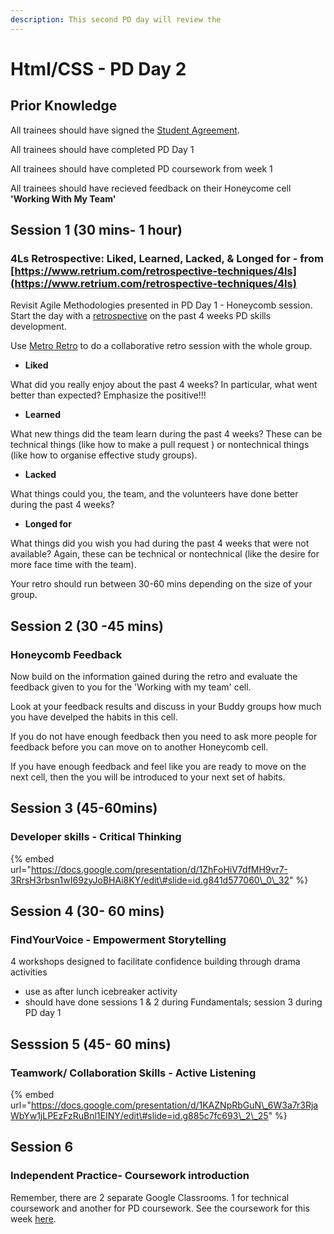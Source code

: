 ```yaml
---
description: This second PD day will review the
---
```


# Html/CSS - PD Day 2

## Prior Knowledge 

All trainees should have signed the [Student Agreement](https://docs.codeyourfuture.io/organisation/agreements-and-rules/student-agreement). 

All trainees should have completed PD Day 1

All trainees should have completed PD coursework from week 1

All trainees should have recieved feedback on their Honeycome cell **'Working With My Team'** 

## Session 1 \(30 mins- 1 hour\)

### 4Ls Retrospective: Liked, Learned, Lacked, & Longed for - from [https://www.retrium.com/retrospective-techniques/4ls](https://www.retrium.com/retrospective-techniques/4ls)

Revisit Agile Methodologies presented in PD Day 1 - Honeycomb session.   
Start the day with a [retrospective](https://www.retrium.com/retrospective-techniques/4ls) on the past 4 weeks PD skills development. 

Use [Metro Retro](https://metroretro.io/) to do a collaborative retro session with the whole group. 

* **Liked**

What did you really enjoy about the past 4 weeks? In particular, what went better than expected? Emphasize the positive!!!

* **Learned**

What new things did the team learn during the past 4 weeks? These can be technical things \(like how to make a pull request \) or nontechnical things \(like how to organise effective study groups\).

* **Lacked**

What things could you, the team, and the volunteers have done better during the past 4 weeks?

* **Longed for**

What things did you wish you had during the past 4 weeks that were not available? Again, these can be technical  or nontechnical \(like the desire for more face time with the team\).

Your retro should run between 30-60 mins depending on the size of your group. 

## Session 2 \(30 -45 mins\)

### Honeycomb Feedback

Now build on the information gained during the retro and evaluate the feedback given to you for the 'Working with my team' cell.

Look at your feedback results and discuss in your Buddy groups how much you have develped the habits in this cell. 

If you do not have enough feedback then you need to ask more people for feedback before you can move on to another Honeycomb cell. 

If you have enough feedback and feel like you are ready to move on the next cell, then the you will be introduced to your next set of habits. 

## Session 3 \(45-60mins\)

### Developer skills - Critical Thinking

{% embed url="https://docs.google.com/presentation/d/1ZhFoHiV7dfMH9vr7-3RrsH3rbsn1wI69zyJoBHAi8KY/edit\#slide=id.g841d577060\_0\_32" %}



## Session 4 \(30- 60 mins\)

### **FindYourVoice - Empowerment Storytelling**

4 workshops designed to facilitate confidence building through drama activities

* use as after lunch icebreaker activity
* should have done sessions 1 & 2 during Fundamentals; session 3 during PD day 1 

## Sesssion 5 \(45- 60 mins\)

### Teamwork/ Collaboration Skills - Active Listening 

{% embed url="https://docs.google.com/presentation/d/1KAZNpRbGuN\_6W3a7r3RjaWbYw1jLPEzFzRuBnl1EINY/edit\#slide=id.g885c7fc693\_2\_25" %}

## Session 6

### Independent Practice- Coursework introduction

Remember, there are 2 separate Google Classrooms. 1 for technical coursework and another for PD coursework. See the coursework for this week [here](https://personaldevelopment.codeyourfuture.io/sessions/pd-session-2/coursework). 

